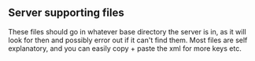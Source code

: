 ## Server supporting files
These files should go in whatever base directory the server is in, as it will look for then and possibly error out if it can't find them.
Most files are self explanatory, and you can easily copy + paste the xml for more keys etc.
